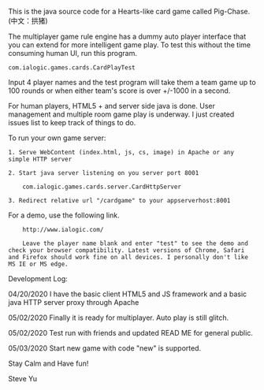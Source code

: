 This is the java source code for a Hearts-like card game called Pig-Chase. (中文：拱猪)

The multiplayer game rule engine has a dummy auto player interface that you can extend for more intelligent game play. To test this without the time consuming human UI, run this program.

	com.ialogic.games.cards.CardPlayTest

Input 4 player names and the test program will take them a team game up to 100 rounds or when either team's score is over +/-1000 in a second.

For human players, HTML5 + and server side java is done. User management and multiple room game play is underway. I just created issues list to keep track of things to do.

To run your own game server:

	1. Serve WebContent (index.html, js, cs, image) in Apache or any simple HTTP server
	
	2. Start java server listening on you server port 8001
	
		com.ialogic.games.cards.server.CardHttpServer
	
	3. Redirect relative url "/cardgame" to your appserverhost:8001

For a demo, use the following link.

		http://www.ialogic.com/

		Leave the player name blank and enter "test" to see the demo and check your browser compatibility. Latest versions of Chrome, Safari and Firefox should work fine on all devices. I personally don't like MS IE or MS edge. 


Development Log:

04/20/2020	I have the basic client HTML5 and JS framework and a basic java HTTP server proxy through Apache

05/02/2020      Finally it is ready for multiplayer. Auto play is still glitch.

05/02/2020      Test run with friends and updated READ ME for general public.

05/03/2020	Start new game with code "new" is supported.


Stay Calm and Have fun!

Steve Yu
